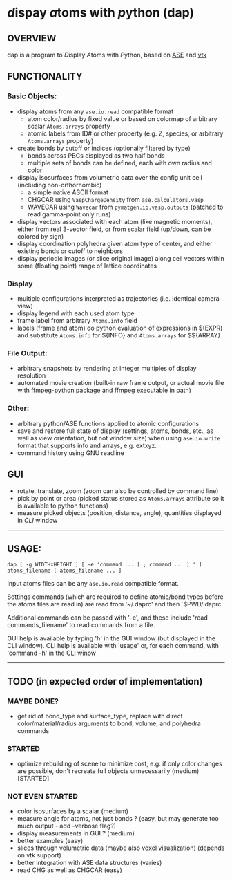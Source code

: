 # *d*ispay *a*toms with *p*ython (dap)

## OVERVIEW

dap is a program to *D*isplay *A*toms with *P*ython, based on [ASE](https://wiki.fysik.dtu.dk/ase) and [vtk](https://pypi.org/project/vtk)

## FUNCTIONALITY

### Basic Objects:
  - display atoms from any `ase.io.read` compatible format
    - atom color/radius by fixed value or based on colormap of arbitrary scalar `Atoms.arrays` property
    - atomic labels from ID# or other property (e.g. Z, species, or arbitrary `Atoms.arrays` property)
  - create bonds by cutoff or indices (optionally filtered by type)
    - bonds across PBCs displayed as two half bonds
    - multiple sets of bonds can be defined, each with own radius and color
  - display isosurfaces from volumetric data over the config unit cell (including non-orthorhombic)
    - a simple native ASCII format
    - CHGCAR using `VaspChargeDensity` from `ase.calculators.vasp `
    - WAVECAR using `Wavecar` from `pymatgen.io.vasp.outputs` (patched to read gamma-point only runs)
  - display vectors associated with each atom (like magnetic moments), either from real 3-vector field, or from scalar field (up/down, can be colored by sign)
  - display coordination polyhedra given atom type of center, and either existing bonds or cutoff to neighbors
  - display periodic images (or slice original image) along cell vectors within some (floating point) range of lattice coordinates

### Display
  - multiple configurations interpreted as trajectories (i.e. identical camera view)
  - display legend with each used atom type
  - frame label from arbitrary `Atoms.info` field
  - labels (frame and atom) do python evaluation of expressions in $(EXPR) and substitute `Atoms.info` for ${INFO} and `Atoms.arrays` for $${ARRAY}

### File Output:
  - arbitrary snapshots by rendering at integer multiples of display resolution
  - automated movie creation (built-in raw frame output, or actual movie file with ffmpeg-python package and ffmpeg executable in path)

### Other:
  - arbitrary python/ASE functions applied to atomic configurations
  - save and restore full state of display (settings, atoms, bonds, etc., as well as view orientation, but not window size) 
    when using `ase.io.write` format that supports info and arrays, e.g. extxyz.
  - command history using GNU readline 

## GUI
  - rotate, translate, zoom (zoom can also be controlled by command line)
  - pick by point or area (picked status stored as `Atoms.arrays` attribute so it is available to python functions)
  - measure picked objects (position, distance, angle), quantities displayed in _CLI_ window

----------------------------------------------------------------------------------------------------

## USAGE:
```
dap [ -g WIDTHxHEIGHT ] [ -e 'command ... [ ; command ... ] ' ] atoms_filename [ atoms_filename ... ]
```
Input atoms files can be any `ase.io.read` compatible format.

Settings commands (which are required to define atomic/bond types before the atoms files are read in) 
are read from '~/.daprc' and then `$PWD/.daprc'

Additional commands can be passed with '-e', and these include 'read commands\_filename' to read 
commands from a file.

GUI help is available by typing 'h' in the GUI window (but displayed in the CLI window).
CLI help is available with 'usage' or, for each command, with 'command -h' in the CLI winow

----------------------------------------------------------------------------------------------------

## TODO (in expected order of implementation)
###    MAYBE DONE?
  - get rid of bond\_type and surface\_type, replace with direct color/material/radius arguments to bond, volume, and polyhedra commands

###    STARTED
  - optimize rebuilding of scene to minimize cost, e.g. if only color changes are possible, don't recreate full objects unnecessarily (medium) [STARTED]

###    NOT EVEN STARTED
  - color isosurfaces by a scalar (medium)
  - measure angle for atoms, not just bonds ? (easy, but may generate too much output - add -verbose flag?)
  - display measurements in GUI ? (medium)
  - better examples (easy)
  - slices through volumetric data (maybe also voxel visualization) (depends on vtk support)
  - better integration with ASE data structures (varies)
  - read CHG as well as CHGCAR (easy)
